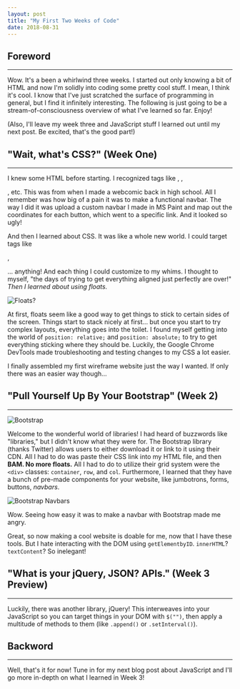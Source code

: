 ```yaml
---
layout: post
title: "My First Two Weeks of Code"
date: 2018-08-31
---
```


## Foreword  
------  


Wow. It's a been a whirlwind three weeks. I started out only knowing a bit of HTML and now I'm solidly into coding some pretty cool stuff. I mean, I think it's cool. I know that I've just scratched the surface of programming in general, but I find it infinitely interesting. The following is just going to be a stream-of-consciousness overview of what I've learned so far. Enjoy!  


(Also, I'll leave my week three and JavaScript stuff I learned out until my next post. Be excited, that's the good part!)  



## "Wait, what's CSS?" (Week One)
------  


I knew some HTML before starting. I recognized tags like <head>, <body>, <p>, etc. This was from when I made a webcomic back in high school. All I remember was how big of a pain it was to make a functional navbar. The way I did it was upload a custom navbar I made in MS Paint and map out the coordinates for each button, which went to a specific link. And it looked so ugly!


And then I learned about CSS. It was like a whole new world. I could target tags like <div>, <p>... anything! And each thing I could customize to my whims. I thought to myself, "the days of trying to get everything aligned just perfectly are over!" _Then I learned about using floats._  


![Floats?](https://cloud.netlifyusercontent.com/assets/344dbf88-fdf9-42bb-adb4-46f01eedd629/598d7187-6329-48a9-a8a5-732458a6ecbc/stopdesign-float.jpg "Looks intuitive... right?")  


At first, floats seem like a good way to get things to stick to certain sides of the screen. Things start to stack nicely at first... but once you start to try complex layouts, everything goes into the toilet. I found myself getting into the world of ```position: relative;``` and ```position: absolute;``` to try to get everything sticking where they should be. Luckily, the Google Chrome DevTools made troubleshooting and testing changes to my CSS a lot easier.  


I finally assembled my first wireframe website just the way I wanted. If only there was an easier way though...  


## "Pull Yourself Up By Your Bootstrap" (Week 2)
------


![Bootstrap](https://d1nlfd9mjn1pae.cloudfront.net/wp-content/uploads/2018/04/1525068825bootstrap-logo-png-logo-228.png "Bootstrap!")  


Welcome to the wonderful world of libraries! I had heard of buzzwords like "libraries," but I didn't know what they were for. The Bootstrap library (thanks Twitter) allows users to either download it or link to it using their CDN. All I had to do was paste their CSS link into my HTML file, and then **BAM. No more floats.** All I had to do to utilize their grid system were the `<div>` classes: `container`, `row`, and `col`. Furthermore, I learned that they have a bunch of pre-made components for your website, like jumbotrons, forms, buttons, _navbars_.  


![Bootstrap Navbars](https://formoid.com/articles/data/upload/2017/04/color-schemes.jpg "Navbars...")  


Wow. Seeing how easy it was to make a navbar with Bootstrap made me angry.  


Great, so now making a cool website is doable for me, now that I have these tools. But I hate interacting with the DOM using `getElementbyID`. `innerHTML`? `textContent`? So inelegant!


## "What is your jQuery, JSON? APIs." (Week 3 Preview)
------


Luckily, there was another library, jQuery! This interweaves into your JavaScript so you can target things in your DOM with `$("")`, then apply a multitude of methods to them (like `.append()` or `.setInterval()`).  


## Backword  
------


Well, that's it for now! Tune in for my next blog post about JavaScript and I'll go more in-depth on what I learned in Week 3!
